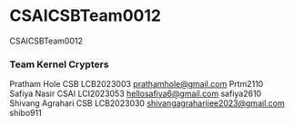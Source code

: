 # CSAICSBTeam0012
CSAICSBTeam0012

### Team Kernel Crypters

Pratham Hole CSB LCB2023003 prathamhole@gmail.com Prtm2110<br>
Safiya Nasir CSAI LCI2023053 hellosafiya6@gmail.com safiya2610<br>
Shivang Agrahari CSB LCB2023030 shivangagraharijee2023@gmail.com shibo911
